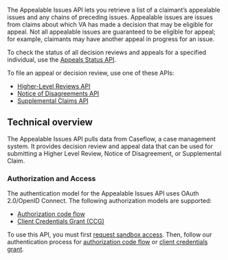 The Appealable Issues API lets you retrieve a list of a claimant’s appealable issues and any chains of preceding issues. Appealable issues are issues from claims about which VA has made a decision that may be eligible for appeal. Not all appealable issues are guaranteed to be eligible for appeal; for example, claimants may have another appeal in progress for an issue.

To check the status of all decision reviews and appeals for a specified individual, use the [Appeals Status API](https://developer.va.gov/explore/appeals/docs/appeals?version=current).

To file an appeal or decision review, use one of these APIs: 
* [Higher-Level Reviews API](https://developer.va.gov/explore/appeals/docs/higher_level_reviews)
* [Notice of Disagreements API](https://developer.va.gov/explore/appeals/docs/notice_of_disagreements)
* [Supplemental Claims API](https://developer.va.gov/explore/appeals/docs/supplemental_claims)

## Technical overview
The Appealable Issues API pulls data from Caseflow, a case management system. It provides decision review and appeal data that can be used for submitting a Higher Level Review, Notice of Disagreement, or Supplemental Claim.

### Authorization and Access
The authentication model for the Appealable Issues API uses OAuth 2.0/OpenID Connect. The following authorization models are supported:
* [Authorization code flow](https://developer.va.gov/explore/authorization/docs/authorization-code)
* [Client Credentials Grant (CCG)](https://developer.va.gov/explore/authorization/docs/client-credentials)

To use this API, you must first [request sandbox access](https://developer.va.gov/onboarding/request-sandbox-access). Then, follow our authentication process for [authorization code flow](https://developer.va.gov/explore/authorization/docs/authorization-code) or [client credentials grant](https://developer.va.gov/explore/authorization/docs/client-credentials).
